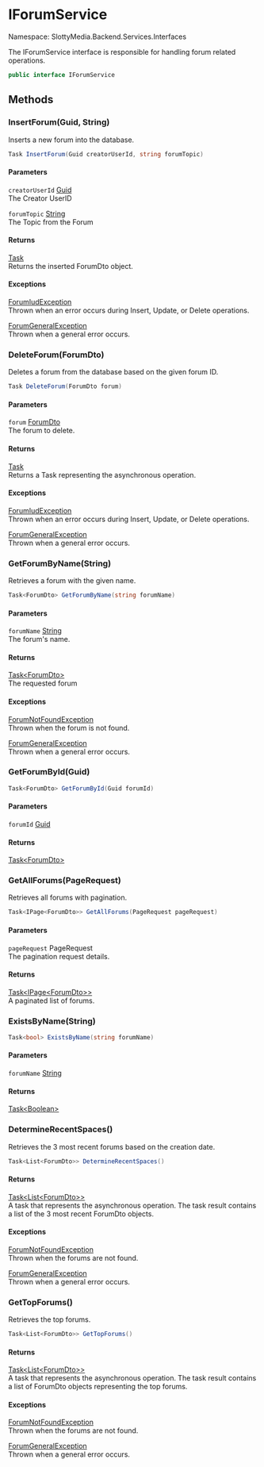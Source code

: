 # IForumService

Namespace: SlottyMedia.Backend.Services.Interfaces

The IForumService interface is responsible for handling forum related operations.

```csharp
public interface IForumService
```

## Methods

### **InsertForum(Guid, String)**

Inserts a new forum into the database.

```csharp
Task InsertForum(Guid creatorUserId, string forumTopic)
```

#### Parameters

`creatorUserId` [Guid](https://docs.microsoft.com/en-us/dotnet/api/system.guid)<br>
The Creator UserID

`forumTopic` [String](https://docs.microsoft.com/en-us/dotnet/api/system.string)<br>
The Topic from the Forum

#### Returns

[Task](https://docs.microsoft.com/en-us/dotnet/api/system.threading.tasks.task)<br>
Returns the inserted ForumDto object.

#### Exceptions

[ForumIudException](./slottymedia.backend.exceptions.services.forumexceptions.forumiudexception.md)<br>
Thrown when an error occurs during Insert, Update, or Delete operations.

[ForumGeneralException](./slottymedia.backend.exceptions.services.forumexceptions.forumgeneralexception.md)<br>
Thrown when a general error occurs.

### **DeleteForum(ForumDto)**

Deletes a forum from the database based on the given forum ID.

```csharp
Task DeleteForum(ForumDto forum)
```

#### Parameters

`forum` [ForumDto](./slottymedia.backend.dtos.forumdto.md)<br>
The forum to delete.

#### Returns

[Task](https://docs.microsoft.com/en-us/dotnet/api/system.threading.tasks.task)<br>
Returns a Task representing the asynchronous operation.

#### Exceptions

[ForumIudException](./slottymedia.backend.exceptions.services.forumexceptions.forumiudexception.md)<br>
Thrown when an error occurs during Insert, Update, or Delete operations.

[ForumGeneralException](./slottymedia.backend.exceptions.services.forumexceptions.forumgeneralexception.md)<br>
Thrown when a general error occurs.

### **GetForumByName(String)**

Retrieves a forum with the given name.

```csharp
Task<ForumDto> GetForumByName(string forumName)
```

#### Parameters

`forumName` [String](https://docs.microsoft.com/en-us/dotnet/api/system.string)<br>
The forum's name.

#### Returns

[Task&lt;ForumDto&gt;](https://docs.microsoft.com/en-us/dotnet/api/system.threading.tasks.task-1)<br>
The requested forum

#### Exceptions

[ForumNotFoundException](./slottymedia.backend.exceptions.services.forumexceptions.forumnotfoundexception.md)<br>
Thrown when the forum is not found.

[ForumGeneralException](./slottymedia.backend.exceptions.services.forumexceptions.forumgeneralexception.md)<br>
Thrown when a general error occurs.

### **GetForumById(Guid)**

```csharp
Task<ForumDto> GetForumById(Guid forumId)
```

#### Parameters

`forumId` [Guid](https://docs.microsoft.com/en-us/dotnet/api/system.guid)<br>

#### Returns

[Task&lt;ForumDto&gt;](https://docs.microsoft.com/en-us/dotnet/api/system.threading.tasks.task-1)<br>

### **GetAllForums(PageRequest)**

Retrieves all forums with pagination.

```csharp
Task<IPage<ForumDto>> GetAllForums(PageRequest pageRequest)
```

#### Parameters

`pageRequest` PageRequest<br>
The pagination request details.

#### Returns

[Task&lt;IPage&lt;ForumDto&gt;&gt;](https://docs.microsoft.com/en-us/dotnet/api/system.threading.tasks.task-1)<br>
A paginated list of forums.

### **ExistsByName(String)**

```csharp
Task<bool> ExistsByName(string forumName)
```

#### Parameters

`forumName` [String](https://docs.microsoft.com/en-us/dotnet/api/system.string)<br>

#### Returns

[Task&lt;Boolean&gt;](https://docs.microsoft.com/en-us/dotnet/api/system.threading.tasks.task-1)<br>

### **DetermineRecentSpaces()**

Retrieves the 3 most recent forums based on the creation date.

```csharp
Task<List<ForumDto>> DetermineRecentSpaces()
```

#### Returns

[Task&lt;List&lt;ForumDto&gt;&gt;](https://docs.microsoft.com/en-us/dotnet/api/system.threading.tasks.task-1)<br>
A task that represents the asynchronous operation. The task result contains a list of the 3 most recent
 ForumDto objects.

#### Exceptions

[ForumNotFoundException](./slottymedia.backend.exceptions.services.forumexceptions.forumnotfoundexception.md)<br>
Thrown when the forums are not found.

[ForumGeneralException](./slottymedia.backend.exceptions.services.forumexceptions.forumgeneralexception.md)<br>
Thrown when a general error occurs.

### **GetTopForums()**

Retrieves the top forums.

```csharp
Task<List<ForumDto>> GetTopForums()
```

#### Returns

[Task&lt;List&lt;ForumDto&gt;&gt;](https://docs.microsoft.com/en-us/dotnet/api/system.threading.tasks.task-1)<br>
A task that represents the asynchronous operation. The task result contains a list of ForumDto objects
 representing the top forums.

#### Exceptions

[ForumNotFoundException](./slottymedia.backend.exceptions.services.forumexceptions.forumnotfoundexception.md)<br>
Thrown when the forums are not found.

[ForumGeneralException](./slottymedia.backend.exceptions.services.forumexceptions.forumgeneralexception.md)<br>
Thrown when a general error occurs.
